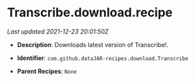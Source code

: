 # Transcribe.download.recipe

_Last updated 2021-12-23 20:01:50Z_

- **Description**: Downloads latest version of Transcribe!.

- **Identifier**: `com.github.dataJAR-recipes.download.Transcribe`

- **Parent Recipes**: `None`
